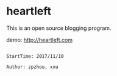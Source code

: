 # heartleft

This is an open source blogging program.

demo: http://heartleft.com



                                                                                StartTime: 2017/11/10
                                                                                Author: zpzhou, xxu
